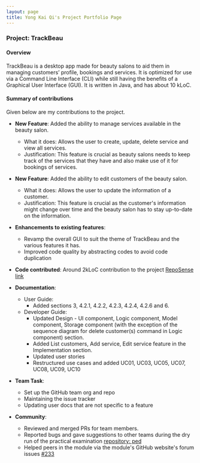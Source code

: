 ```yaml
---
layout: page
title: Yong Kai Qi's Project Portfolio Page
---
```


### Project: TrackBeau

#### Overview
TrackBeau is a desktop app made for beauty salons to aid them in managing customers’ profile, bookings and services. It is optimized for use via a Command Line Interface (CLI) while still having the benefits of a Graphical User Interface (GUI). It is written in Java, and has about 10 kLoC.

#### Summary of contributions
Given below are my contributions to the project.

* **New Feature**: Added the ability to manage services available in the beauty salon.
    * What it does: Allows the user to create, update, delete service and view all services.
    * Justification: This feature is crucial as beauty salons needs to keep track of the services that they have and also make use of it for bookings of services.
* **New Feature**: Added the ability to edit customers of the beauty salon.
    * What it does: Allows the user to update the information of a customer.
    * Justification: This feature is crucial as the customer's information might change over time and the beauty salon has to stay up-to-date on the information.
* **Enhancements to existing features**: 
    * Revamp the overall GUI to suit the theme of TrackBeau and the various features it has.
    * Improved code quality by abstracting codes to avoid code duplication
    
* **Code contributed**: Around 2kLoC contribution to the project [RepoSense link](https://nus-cs2103-ay2122s2.github.io/tp-dashboard/?search=&sort=groupTitle&sortWithin=title&timeframe=commit&mergegroup=&groupSelect=groupByRepos&breakdown=true&checkedFileTypes=docs~functional-code~test-code~other&since=2022-02-18&tabOpen=true&tabType=authorship&tabAuthor=flairekq&tabRepo=AY2122S2-CS2103-F11-3%2Ftp%5Bmaster%5D&authorshipIsMergeGroup=false&authorshipFileTypes=docs~functional-code~test-code~other&authorshipIsBinaryFileTypeChecked=false)

* **Documentation**:
  * User Guide:
    * Added sections 3, 4.2.1, 4.2.2, 4.2.3, 4.2.4, 4.2.6 and 6.
  * Developer Guide:
    * Updated Design - UI component, Logic component, Model component, Storage component (with the exception of the sequence diagram for delete customer(s) command in Logic component) section.
    * Added List customers, Add service, Edit service feature in the Implementation section.
    * Updated user stories
    * Restructured use cases and added UC01, UC03, UC05, UC07, UC08, UC09, UC10

* **Team Task**:
  * Set up the GitHub team org and repo
  * Maintaining the issue tracker
  * Updating user docs that are not specific to a feature

* **Community**:
  * Reviewed and merged PRs for team members.
  * Reported bugs and gave suggestions to other teams during the dry run of the practical examination [repository: ped](https://github.com/flairekq/ped/issues)
  * Helped peers in the module via the module's GitHub website's forum issues [#233](https://github.com/nus-cs2103-AY2122S2/forum/issues/233) 
